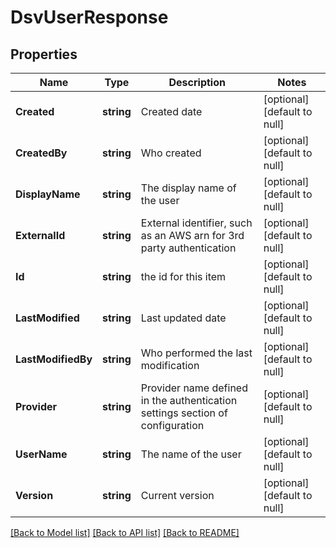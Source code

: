 # DsvUserResponse

## Properties
Name | Type | Description | Notes
------------ | ------------- | ------------- | -------------
**Created** | **string** | Created date | [optional] [default to null]
**CreatedBy** | **string** | Who created | [optional] [default to null]
**DisplayName** | **string** | The display name of the user | [optional] [default to null]
**ExternalId** | **string** | External identifier, such as an AWS arn for 3rd party authentication | [optional] [default to null]
**Id** | **string** | the id for this item | [optional] [default to null]
**LastModified** | **string** | Last updated date | [optional] [default to null]
**LastModifiedBy** | **string** | Who performed the last modification | [optional] [default to null]
**Provider** | **string** | Provider name defined in the authentication settings section of configuration | [optional] [default to null]
**UserName** | **string** | The name of the user | [optional] [default to null]
**Version** | **string** | Current version | [optional] [default to null]

[[Back to Model list]](../README.md#documentation-for-models) [[Back to API list]](../README.md#documentation-for-api-endpoints) [[Back to README]](../README.md)

